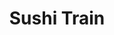 ---
layout: place
title: "Sushi Train"
permalink: /colorado/denver/sushi-train.html
stateAbbr: CO
stateName: Colorado
cityName: Denver
place_id: ChIJo3St02mHbIcR0xVZsKBxlLA
photos:
  - name: >-
      places/ChIJo3St02mHbIcR0xVZsKBxlLA/photos/AeeoHcJcxA0UdQP47jLW2JOEoaNf9GeLWCkxSsw6bbjnszb7-DyUZFBCo7jSqzlsuKrl5k_fDVPCRCKt4OEgctMXrzuoWsa5XckwQCvyPyH8wsdqvkHXx8-aMK1gY3DrtyZGyGizHgFiHMRYVnIlqFEVRF96_ldlpSgo5NHqA-nAkQ5wscf4MOw66sl5366j_BygC8XoX-VLberbDiAn_G5TZOg9IyrsOzJnmiRjoyJGsKq64CG0htWLEvkw_UirdVkkTogc07UWRLOmcwPOaJT_FoHNyyeY4GFdNw59JYN84avv97xs7s4WZgICaY-KQRL3HhznI9Kzw0r-eZSgaGpm-XTf2yx1nW-NgsG2Jb0r9RS0iorFrY1brYI1NcmzwfV-Bl6W4hAyMNe8S9T_-tXNf9B3hLWa1l2e8MojD5pqhXEdPw
    widthPx: 4000
    heightPx: 3000
    authorAttributions:
      - displayName: Chris Clayton
        uri: https://maps.google.com/maps/contrib/105836705977465288675
        photoUri: >-
          https://lh3.googleusercontent.com/a-/ALV-UjUSbhicmBRIo94TGnECbeHBl0Meaa7RaqxAq7ah2c47qokxQ6g=s100-p-k-no-mo
    flagContentUri: >-
      https://www.google.com/local/imagery/report/?cb_client=maps_api_places.places_api&image_key=!1e10!2sCIHM0ogKEICAgIDWnoXmKg&hl=en-US
    googleMapsUri: >-
      https://www.google.com/maps/place//data=!3m4!1e2!3m2!1sCIHM0ogKEICAgIDWnoXmKg!2e10!4m2!3m1!1s0x876c8769d3ad74a3:0xb09471a0b05915d3
  - name: >-
      places/ChIJo3St02mHbIcR0xVZsKBxlLA/photos/AeeoHcK0RYaH8e80EnuweXXUIsHsnSkhJOygHU6s_NURgpX8yziVF0QbY5M0AQgUh8WNcoZVZlENj-FgjVKFHl9ouUd2o0DLs6oqyXasBSOd-zeDnh_Udb3vlohJSPM9Sc2LJ3J59FbXUsq0z_cMgDtexom6ly19yJAVCjzjt39JcW8sW5E-ID_rirMARqnr3tTR2xIhbZcgI-NoHi3cBOqqme5gJqH8HWHCCsHXSKnjLmktnSIBgm9OmsS1wjpHAjdcThZoToD_od8ODn0swR7inI2qHBYDb8tt2_XdJ_B0j6uO5XLrJg6vd0RZMfkpsWT15uCwAAJekvnfGtHDJPf3l7_MKKatd2ul5FRRskcOmM1H6oiwG0iRnG6sQFmIw1ccnUlSDIeMNTqIvIERYBeorvf8uWx-XlshHlJ6Rau-IwSpSCo
    widthPx: 4800
    heightPx: 2700
    authorAttributions:
      - displayName: Angela Green
        uri: https://maps.google.com/maps/contrib/108044573990589758752
        photoUri: >-
          https://lh3.googleusercontent.com/a-/ALV-UjXWi_U0QBaKAYQAZrQ_ZuiKEjawPZUv8UcTsYr-ps8yx09t4x7M=s100-p-k-no-mo
    flagContentUri: >-
      https://www.google.com/local/imagery/report/?cb_client=maps_api_places.places_api&image_key=!1e10!2sCIHM0ogKEICAgIDEtLup_gE&hl=en-US
    googleMapsUri: >-
      https://www.google.com/maps/place//data=!3m4!1e2!3m2!1sCIHM0ogKEICAgIDEtLup_gE!2e10!4m2!3m1!1s0x876c8769d3ad74a3:0xb09471a0b05915d3
  - name: >-
      places/ChIJo3St02mHbIcR0xVZsKBxlLA/photos/AeeoHcLWdty28l7szMWmbL2FrhOPNXJ6aQjwbSz26eoC4yqd9LY7oGQCU_1XK3OT9HCkwfw3Esfxn-L5W20ONCt33w4bGVeZYkQ9edMD9y_erchGUnGFb4Zuh4FjI9lBC6JCD4DugKJE5ufwetx-kiMOxw2NEiGOMT2FbFsr005DkdnONRvFflINQyFcmIaRGLYqfMIZxt2Q4Bi2Wx6h8SMaHzvQxzMgqYTA6rOVzqbWOXVyWEuWnKKJgpHKCWRE1z43wXYpnEHQVhX3bjhwbOTO0xx847f8RSEJu-VvhWSVBYKUK0AnVwZ9QdGJyAdkH_vvD-TENMeGwBL31CgBWC11RpgT7EUYqX3F8droXmIdRDCTZvnuycIJi3wqaLzzAqlVX1bqy6H8eHFXVChHi82iDLRGGkvoXx3o3IlJMTmLc83Idg
    widthPx: 3264
    heightPx: 2448
    authorAttributions:
      - displayName: Arne P
        uri: https://maps.google.com/maps/contrib/108461232159425606954
        photoUri: >-
          https://lh3.googleusercontent.com/a-/ALV-UjUeudMrgNe3XKAg3zP4ND8WXkHlo6VfWo7Dxy_uRpFaTOVyfua3=s100-p-k-no-mo
    flagContentUri: >-
      https://www.google.com/local/imagery/report/?cb_client=maps_api_places.places_api&image_key=!1e10!2sCIHM0ogKEICAgIDTg5nfbQ&hl=en-US
    googleMapsUri: >-
      https://www.google.com/maps/place//data=!3m4!1e2!3m2!1sCIHM0ogKEICAgIDTg5nfbQ!2e10!4m2!3m1!1s0x876c8769d3ad74a3:0xb09471a0b05915d3
  - name: >-
      places/ChIJo3St02mHbIcR0xVZsKBxlLA/photos/AeeoHcK3M3t0-2a9vLamNRZr3bRRxIEqEZeGFRZLMDdESCNDZ2ySh9dY5igoGVTx8VXwMTCX8tkPYjD80UnEWd9pQy3BscREsuE5t5ihqh-MlvKmUQ-k7qkA1WVlIsm_GXTS-uhzxU0e8dj_pxJV838Xq7QLim5DWKU1I2KZOEpynacjNcnLoFKsWHs4y6WhtQolmlqIKnCJ8NZvQzaq1jrkSOJKNHqz_OHpXlE_p33kBXxyzrxeM5VScKz5CsZcr5qY8NUmxnx2eZ32rUirMOfy3R44f1z8cJ00DInF_tjjCzf3VtA8BQ0ktd7MqaJJTJDnK-iTpQYnUXfmhkMGHTceo14R1eLntwRzVLUjDKHiRMS3uUQ8S__uZ7WXd71kkgm1wRMHIYHQU-6QHfdeNl8GEbNRgsEhpYqBwREDvSZoPxg6YecK
    widthPx: 3264
    heightPx: 2448
    authorAttributions:
      - displayName: Arne P
        uri: https://maps.google.com/maps/contrib/108461232159425606954
        photoUri: >-
          https://lh3.googleusercontent.com/a-/ALV-UjUeudMrgNe3XKAg3zP4ND8WXkHlo6VfWo7Dxy_uRpFaTOVyfua3=s100-p-k-no-mo
    flagContentUri: >-
      https://www.google.com/local/imagery/report/?cb_client=maps_api_places.places_api&image_key=!1e10!2sCIHM0ogKEICAgIDTg9ms-wE&hl=en-US
    googleMapsUri: >-
      https://www.google.com/maps/place//data=!3m4!1e2!3m2!1sCIHM0ogKEICAgIDTg9ms-wE!2e10!4m2!3m1!1s0x876c8769d3ad74a3:0xb09471a0b05915d3
  - name: >-
      places/ChIJo3St02mHbIcR0xVZsKBxlLA/photos/AeeoHcKvuNjkRjIMhqDmQg_NnngGXmwk1UbA2omx9IqCCqtSjkF2HSWhb-E4ZLNI_x97M1ZcNEyxKyyn4XqACv31Ei6g3ntVEC7BW2dkbb4j59xcvrgY7ZRE6rpqcu7LuPrd8nX7UbY26ly_OkQ5DqVGbYTgR_n9Fo4jscVN42_K7Ijjd_BqswmenUXxvfm5dgjjc7fuRobVXXkuqeiZmXXouvM7rppixWOmWbjMSEccjbbjYie-q8I1q1KsFr_5g-xB39-N1_y2OpJT9kTLLpu8p_ogdPwOCeJIo1nFUd6aZRiHAC4KQ0SMY8Q3P60QO_R4qSSCvJbIkoV7GpnAwRKMcB3XDJMevxCBLdo-w4d0xPM_O5LR6l63tfjtGyc2ulzKi1NENr36H7566AfF0VvPaiTjtZtxapwJFcfeasIfuyoHpA
    widthPx: 3000
    heightPx: 4000
    authorAttributions:
      - displayName: Amberly Woods
        uri: https://maps.google.com/maps/contrib/105671086889021580291
        photoUri: >-
          https://lh3.googleusercontent.com/a-/ALV-UjVQsgJ5fsQCZa-o8nnqz8Ci71EZeBxJYd_GO9RWsGyDkQ-tKYvV=s100-p-k-no-mo
    flagContentUri: >-
      https://www.google.com/local/imagery/report/?cb_client=maps_api_places.places_api&image_key=!1e10!2sCIHM0ogKEICAgICH-o2OPQ&hl=en-US
    googleMapsUri: >-
      https://www.google.com/maps/place//data=!3m4!1e2!3m2!1sCIHM0ogKEICAgICH-o2OPQ!2e10!4m2!3m1!1s0x876c8769d3ad74a3:0xb09471a0b05915d3
  - name: >-
      places/ChIJo3St02mHbIcR0xVZsKBxlLA/photos/AeeoHcL9MeYCkR5XsVszKsBLR-P4HVbqmVOu-xVECpOnMWcaWhVt97roX42R74uU5XK0G0oR6_mGtmADKstqGZOTjPInE4BL2gozz3o8Z-RN9UqSDgwXCqIYgctdmahHHVeH4htIY5eckFz3_uaJYPG9CItVN84YZInbuVlJ4f1iWQmORL3X78awMQwuF_u82Xc2l9odvF0CJhSAVcgxmN9iuL4806nvg7zbseZEewoGmBcaWPL3GTci547owjCtO50OVq5Gnwl1ES4h4Tut3VBWQu71MU-qslQ-LRjvcBSDcRjpu6eyzxLUtQtoG8oii6udcOx4oyRIs1AM1-28vsrIUp67oU5KRm2lJPKzttPpzTzbe5k333u24rQ83C_xuLAe4R_0UreC87W73ObTYb5LZVB85Auo0Snhbc--1FX-gyvyvA
    widthPx: 4032
    heightPx: 3024
    authorAttributions:
      - displayName: Jeff Iberg (jefeOscuro)
        uri: https://maps.google.com/maps/contrib/102533168251609186250
        photoUri: >-
          https://lh3.googleusercontent.com/a-/ALV-UjV8PT6mZOSim2wnv69_RfTB8K0IUJvqCqa2UZhGbNtU70RIGbEp=s100-p-k-no-mo
    flagContentUri: >-
      https://www.google.com/local/imagery/report/?cb_client=maps_api_places.places_api&image_key=!1e10!2sCIHM0ogKEICAgICkgor2Cg&hl=en-US
    googleMapsUri: >-
      https://www.google.com/maps/place//data=!3m4!1e2!3m2!1sCIHM0ogKEICAgICkgor2Cg!2e10!4m2!3m1!1s0x876c8769d3ad74a3:0xb09471a0b05915d3
  - name: >-
      places/ChIJo3St02mHbIcR0xVZsKBxlLA/photos/AeeoHcIFrXtzhVO5tbd5_O3xuU1bwtAN5xvNPa4iSTwIuY7Y6IGYCtGa5UnxeRQzteLHer9KprFDkxXJKNKcTY-yksz_qX67Je5AI65SHP0n7f1qJ-orXbD1czsjpFnyXSUcmGMTnSD6o5DlDZ8LIHYSntRMr4yN7qcDKqiCqXGayu6eZ7uvON8s-hvo6X_p0wNOhRcCZ-XBbBQ19cwcl24eKQaj-dx6A6H3ISvPDvSy1ucIH2noEqhlAeGeQGPOP_aYoBsY0HyB3Zi_lUG3sDakSVpTWcSqCDNuBtssUxOV6MF3Ec1V4g3nFYHhbeOs6Dap2NNEsqkOY7YLENbfxwIDrYJbkLYUi21Erx1Goa0hEJQuPzzXHilvf80iRTiFvyz5RdTucbUgBPftXAD7HMJTz_okz4d-zc8S3JvtOCPfbfNZLuCW
    widthPx: 4080
    heightPx: 3060
    authorAttributions:
      - displayName: Alex Reeves
        uri: https://maps.google.com/maps/contrib/113053323160376029993
        photoUri: >-
          https://lh3.googleusercontent.com/a/ACg8ocIGwPGvSHKryDlBpRPnWtgTa1orFl_AbYe4WF1zzT6SMK6Q7g=s100-p-k-no-mo
    flagContentUri: >-
      https://www.google.com/local/imagery/report/?cb_client=maps_api_places.places_api&image_key=!1e10!2sCIHM0ogKEICAgICP2ayV0wE&hl=en-US
    googleMapsUri: >-
      https://www.google.com/maps/place//data=!3m4!1e2!3m2!1sCIHM0ogKEICAgICP2ayV0wE!2e10!4m2!3m1!1s0x876c8769d3ad74a3:0xb09471a0b05915d3
  - name: >-
      places/ChIJo3St02mHbIcR0xVZsKBxlLA/photos/AeeoHcJubWmkIP08BVwaeG2SlDgAQsGL9pm148qigCB0c9imdfkPpVRxbtRMqZUPPjL2HK0OlbGFx-3bPF2xceFWpJ1oqYo_51Re5IMwP0vwvB8QbP_0X2Tx3X17jGcA_mw6fWuCmOHDZQdDKdIu5A_nOESGl3rn3i1fqlp3yf2clYs8E1169fShmSqwDYoqrnGZELv_1wh8eTQeCRAnFkYfBWzo0Zfb7QKekVeFcAFPtxRfLwKwYDBde5zsPb0LmLuXiADzBSzzEYqxttTNedbjj4yCEIFKrPqtddOxeIVOp7nx83wSlXwCu2QZ2oyiLXgB6mIe3T9NLGHT7pQsTvq5S9EFcj452dWdypDnS4KAW3mDjaNvt6TcosgEUr21j9tjKm8zPD44ELr6RHfW8cDy71rUqQAySM7cOTzTXLHGe5lJIvc
    widthPx: 3000
    heightPx: 4000
    authorAttributions:
      - displayName: Terrance Kelly
        uri: https://maps.google.com/maps/contrib/105795081432460824968
        photoUri: >-
          https://lh3.googleusercontent.com/a-/ALV-UjUL_UEDxS9AJHoQAu3IXD4nXdWdSyqs1Ynm5FIWcpg45wL96yMM=s100-p-k-no-mo
    flagContentUri: >-
      https://www.google.com/local/imagery/report/?cb_client=maps_api_places.places_api&image_key=!1e10!2sCIHM0ogKEICAgIDJ5MKAnwE&hl=en-US
    googleMapsUri: >-
      https://www.google.com/maps/place//data=!3m4!1e2!3m2!1sCIHM0ogKEICAgIDJ5MKAnwE!2e10!4m2!3m1!1s0x876c8769d3ad74a3:0xb09471a0b05915d3
  - name: >-
      places/ChIJo3St02mHbIcR0xVZsKBxlLA/photos/AeeoHcKUyFVAsjWXKez1Pfks0v6UvFiYNKe8LPass1RhEBLrDpGOS55s2RbKZT-W2mpNxHfDibEwjO44GHJBWNGmIGHBQVeozkAKcqwdOzKMMtOnFC5MYjIkoqLKmhrgWNBQ83GKz06S0pxB_I0LyrzkFSqIaAc9UTr_Ppq77WEb3CJf3m3SpvZsOF7_YUycKp_2cQogskI6x6gkPmKTOdwpN0kh528xiqfOe7lAGqLe119MxZe15RbMj7wajDWZxaZ04O4fItSONsq-eAXe7aCrY7wfV4m-LJBjvAgaGD7gsyMgJm2nt0arW4A2Pl2_byJS6Jp9gwCrQEczm3Q9KdbkIJIQf7vdHNodT4QXLWQ1LpJIFz0q8bsrNd1LBJMtQMSZ-ybwmosIrUSCijizXhqcWvQrjmtXPfHJTOsXId2OnfyJdVTY
    widthPx: 3024
    heightPx: 4032
    authorAttributions:
      - displayName: Francisco Antonio Pena Burgos
        uri: https://maps.google.com/maps/contrib/118073310890081119581
        photoUri: >-
          https://lh3.googleusercontent.com/a-/ALV-UjUlLImXZwYyc3wi39QUr6bVvHZJsjtU-_-yPNpTCMQzNxTD_0-6=s100-p-k-no-mo
    flagContentUri: >-
      https://www.google.com/local/imagery/report/?cb_client=maps_api_places.places_api&image_key=!1e10!2sCIHM0ogKEICAgICRqLny9AE&hl=en-US
    googleMapsUri: >-
      https://www.google.com/maps/place//data=!3m4!1e2!3m2!1sCIHM0ogKEICAgICRqLny9AE!2e10!4m2!3m1!1s0x876c8769d3ad74a3:0xb09471a0b05915d3
  - name: >-
      places/ChIJo3St02mHbIcR0xVZsKBxlLA/photos/AeeoHcKaAT48hBQ0MCE-loH0UwjvGEzskLvY5jYdqzHkF2rwt0nUL7OnEhRqm1zdUh8qlDDmI9G-JgKXAFCm0o-yxp-q8YmIoKBrVpMMtODh2nvMLvaHaswy8kMT65eezBGMsfyxv3EvwXDurS-o2dhaInmxd8rrdVtXFTBIDNYbCTm45SVSYl-mcCyLPluoUttLHbHBuS3-kl5QxKdb7_SH8d66sXqnmOjr5O3Nof-9sLwZpGveuxC-TD36LzRvaVgrW5ecAQ8EwI8zR8wmDoJWJXcEscMDSqbPDc0joWRC_8oWOw3bXfTU0zOmjrIqa1eoZLhf_yTNRLbS24v4moYjoWLRFRaIINMdNTnfd479dZDPoSLznfAy5in0W3Is2T5cdmMqEQf9oCr1G5IuB8s6zbWesxMlfR2-1tqwmCQuucyqYkQ4
    widthPx: 3264
    heightPx: 2448
    authorAttributions:
      - displayName: Arne P
        uri: https://maps.google.com/maps/contrib/108461232159425606954
        photoUri: >-
          https://lh3.googleusercontent.com/a-/ALV-UjUeudMrgNe3XKAg3zP4ND8WXkHlo6VfWo7Dxy_uRpFaTOVyfua3=s100-p-k-no-mo
    flagContentUri: >-
      https://www.google.com/local/imagery/report/?cb_client=maps_api_places.places_api&image_key=!1e10!2sCIHM0ogKEICAgICXnNTwlQE&hl=en-US
    googleMapsUri: >-
      https://www.google.com/maps/place//data=!3m4!1e2!3m2!1sCIHM0ogKEICAgICXnNTwlQE!2e10!4m2!3m1!1s0x876c8769d3ad74a3:0xb09471a0b05915d3
address: 3460 S Locust St, Denver, CO 80222, USA
street: 3460 S Locust St
city: Denver
state: CO
zip: '80222'
country: USA
neighborhood: Southeast
latitude: '39.654103'
longitude: '-104.915106'
accessibility_options:
  wheelchairAccessibleParking: true
  wheelchairAccessibleEntrance: true
  wheelchairAccessibleRestroom: true
  wheelchairAccessibleSeating: true
business_status: OPERATIONAL
name: Sushi Train
google_maps_links:
  directionsUri: >-
    https://www.google.com/maps/dir//''/data=!4m7!4m6!1m1!4e2!1m2!1m1!1s0x876c8769d3ad74a3:0xb09471a0b05915d3!3e0
  placeUri: https://maps.google.com/?cid=12723919782195828179
  writeAReviewUri: >-
    https://www.google.com/maps/place//data=!4m3!3m2!1s0x876c8769d3ad74a3:0xb09471a0b05915d3!12e1
  reviewsUri: >-
    https://www.google.com/maps/place//data=!4m4!3m3!1s0x876c8769d3ad74a3:0xb09471a0b05915d3!9m1!1b1
  photosUri: >-
    https://www.google.com/maps/place//data=!4m3!3m2!1s0x876c8769d3ad74a3:0xb09471a0b05915d3!10e5
primary_type: Sushi Restaurant
opening_hours:
  regular: null
  current: null
secondary_opening_hours:
  regular:
    weekdayDescriptions: null
    type: null
  current:
    weekdayDescriptions: null
    type: null
phone: (303) 756-0708
price_level: PRICE_LEVEL_MODERATE
price_range: $20 &ndash; $30
rating: '4.3'
rating_count: 1356
website: https://facebook.com/SushiTraindenver
description: null
reviews: null
parking_options: null
payment_options: null
allow_dogs: null
curbside_pickup: null
delivery: null
dine_in: null
good_for_children: null
good_for_groups: null
good_for_sports: null
live_music: null
menu_for_children: null
outdoor_seating: null
reservable: null
restroom: null
serves_beer: null
serves_breakfast: null
serves_brunch: null
serves_cocktails: null
serves_coffee: null
serves_dinner: null
serves_dessert: null
serves_lunch: null
serves_vegetarian_food: null
serves_wine: null
takeout: null

---